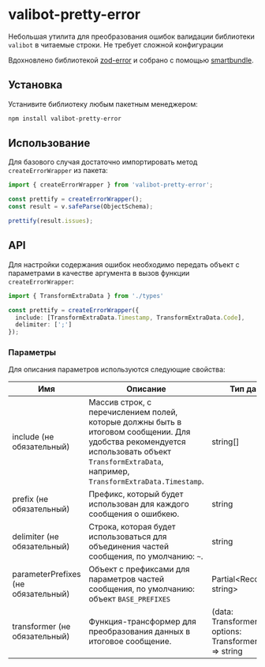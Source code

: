 # valibot-pretty-error

Небольшая утилита для преобразования ошибок валидации библиотеки `valibot` в читаемые строки. Не требует сложной конфигурации

Вдохновлено библиотекой [zod-error](https://github.com/andrewvo89/zod-error) и собрано с помощью [smartbundle](https://github.com/XaveScor/smartbundle).

## Установка

Устанивите библиотеку любым пакетным менеджером:    

```bash
npm install valibot-pretty-error
```

## Использование

Для базового случая достаточно импортировать метод `createErrorWrapper` из пакета:

```typescript
import { createErrorWrapper } from 'valibot-pretty-error';

const prettify = createErrorWrapper();
const result = v.safeParse(ObjectSchema);

prettify(result.issues);
```

## API

Для настройки содержания ошибок необходимо передать объект с параметрами в качестве аргумента в вызов функции `createErrorWrapper`:

```typescript
import { TransformExtraData } from './types'

const prettify = createErrorWrapper({
  include: [TransformExtraData.Timestamp, TransformExtraData.Code],
  delimiter: [';']
});
```

### Параметры

Для описания параметров используются следующие свойства:

| Имя                                 | Описание                                                                                                                                                                                      | Тип данных                                                     |
|-------------------------------------|-----------------------------------------------------------------------------------------------------------------------------------------------------------------------------------------------|----------------------------------------------------------------|
| include (не обязательный)           | Массив строк, с перечислением полей, которые должны быть в итоговом сообщении. Для удобства рекомендуется использовать объект `TransformExtraData`, например, `TransformExtraData.Timestamp`. | string[]                                                       |
| prefix (не обязательный)            | Префикс, который будет использован для каждого сообщения о ошибкею.                                                                                                                           | string                                                         |
| delimiter (не обязательный)         | Строка, которая будет использоваться для объединения частей сообщения, по умолчанию: `~`.                                                                                                     | string                                                         |
| parameterPrefixes (не обязательный) | Объект с префиксами для параметров частей сообщения, по умолчанию: объект `BASE_PREFIXES`                                                                                                     | Partial<Record<string, string>                                 |                                                                                                                                                                                               |                                |
| transformer (не обязательный)       | Функция-трансформер для преобразования данных в итоговое сообщение.                                                                                                                           | (data: TransformerData, options: TransformerOptions) => string |

